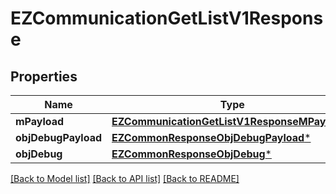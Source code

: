 # EZCommunicationGetListV1Response

## Properties
Name | Type | Description | Notes
------------ | ------------- | ------------- | -------------
**mPayload** | [**EZCommunicationGetListV1ResponseMPayload***](EZCommunicationGetListV1ResponseMPayload.md) |  | 
**objDebugPayload** | [**EZCommonResponseObjDebugPayload***](EZCommonResponseObjDebugPayload.md) |  | [optional] 
**objDebug** | [**EZCommonResponseObjDebug***](EZCommonResponseObjDebug.md) |  | [optional] 

[[Back to Model list]](../README.md#documentation-for-models) [[Back to API list]](../README.md#documentation-for-api-endpoints) [[Back to README]](../README.md)


